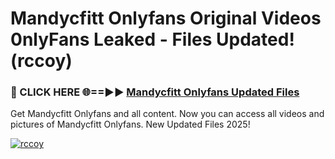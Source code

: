 # Mandycfitt Onlyfans Original Videos 0nlyFans Leaked - Files Updated! (rccoy)

<h3>🔴 CLICK HERE 🌐==►► <a href="https://tinyurl.com/2m67pmp6" rel="nofollow">Mandycfitt Onlyfans Updated Files</a></h3>

Get Mandycfitt Onlyfans and all content. Now you can access all videos and pictures of Mandycfitt Onlyfans. New Updated Files 2025!

[![rccoy](https://i.imgur.com/H4QAA4z.gif)](https://tinyurl.com/2m67pmp6)